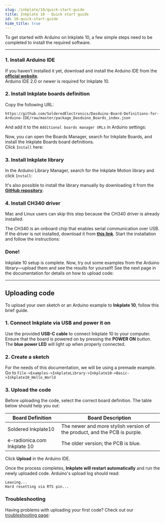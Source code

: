 ```yaml
---  
slug: /inkplate/10/quick-start-guide  
title: Inkplate 10 - Quick start guide  
id: 10-quick-start-guide  
hide_title: true  
---
```


<SectionTitle title="Quick start guide" backgroundImage="/img/arduino_bg.jpg" />

To get started with Arduino on Inkplate 10, a few simple steps need to be completed to install the required software.

---

### 1. Install Arduino IDE

If you haven’t installed it yet, download and install the Arduino IDE from the **[official website](https://www.arduino.cc/en/software)**.  
<WarningBox>Arduino IDE 2.0 or newer is required for Inkplate 10.</WarningBox>

<CenteredImage src="/img/inkplate10/arduino_ide.png" alt="Install Arduino IDE" caption="Arduino IDE 2.0" width="600px" />

### 2. Install Inkplate boards definition

Copy the following URL:

```
https://github.com/SolderedElectronics/Dasduino-Board-Definitions-for-Arduino-IDE/raw/master/package_Dasduino_Boards_index.json
```

And add it to the `Additional boards manager URLs` in Arduino settings:

<CenteredImage src="/img/inkplate10/add_board_def.png" alt="Add Inkplate to Arduino boards Manager" caption="Adding the Inkplate boards link to Arduino IDE" width="600px" />

Now, you can open the Boards Manager, search for Inkplate Boards, and install the Inkplate Boards board definitions.  
Click `Install` here:  
<CenteredImage src="/img/inkplate10/install_board.png" alt="Install Inkplate boards" caption="Adding Inkplate boards to Arduino IDE" width="400px" />

### 3. Install Inkplate library

In the Arduino Library Manager, search for the Inkplate Motion library and click `Install`:  
<CenteredImage src="/img/inkplate10/install_lib.png" alt="Install Inkplate library" caption="Installing Inkplate library" width="400px" />

<InfoBox>It's also possible to install the library manually by downloading it from the [**GitHub repository**](https://github.com/SolderedElectronics/Inkplate-Arduino-library).</InfoBox>

### 4. Install CH340 driver

<InfoBox>Mac and Linux users can skip this step because the CH340 driver is already installed.</InfoBox>

The CH340 is an onboard chip that enables serial communication over USB. If the driver is not installed, download it from **[this link](https://soldered.com/productdata/2023/02/CH34x_Install_Windows_v3_4.zip)**. Start the installation and follow the instructions:  
<CenteredImage src="/img/inkplate10/ch340.png" alt="Install CH340 Driver" caption="Installing the CH340 Driver on Windows" width="350px" />

### Done!

Inkplate 10 setup is complete. Now, try out some examples from the Arduino library—upload them and see the results for yourself! See the next page in the documentation for details on how to upload code:

---

## Uploading code
To upload your own sketch or an Arduino example to **Inkplate 10**, follow this brief guide.



### 1. Connect Inkplate via USB and power it on

Use the provided **USB-C cable** to connect Inkplate 10 to your computer. Ensure that the board is powered on by pressing the **POWER ON** button. The **blue power LED** will light up when properly connected.

<CenteredImage src="/img/inkplate10/10_usb_connect.png" alt="Inkplate 10 onboard USB-C connector" caption="Inkplate 10 onboard USB-C connector" width="500px" />

<CenteredImage src="/img/inkplate10/10_power_button.png" alt="Inkplate 10 onboard POWER button" caption="Inkplate 10 onboard POWER button" width="500px" />

### 2. Create a sketch

For the needs of this documentation, we will be using a premade example. Go to `File->Examples->InkplateLibrary->Inkplate10->Basic->Inkplate10_Hello_World`

<CenteredImage src="/img/inkplate10/arduino_sketch.png" alt="Selecting a basic example for Inkplate 10" caption="Selecting a basic example for Inkplate 10" width="700px" />

### 3. Upload the code

Before uploading the code, select the correct board definition. The table below should help you out:

| Board Definition               | Board Description                                                                                          |
| ------------------------------ | ---------------------------------------------------------------------------------------------------------- |
| Soldered Inkplate10            | The newer and more stylish version of the product, and the PCB is purple.                                  |
| e-radionica.com Inkplate 10    | The older version; the PCB is blue.                                                                        |

Click **Upload** in the Arduino IDE.

<CenteredImage src="/img/inkplate10/upload_button.png" alt="Arduino IDE Upload Button" caption="Arduino IDE Upload Button" width="500px" />

Once the process completes, **Inkplate will restart automatically** and run the newly uploaded code. Arduino's upload log should read:
```
Leaving...
Hard resetting via RTS pin...
```

### Troubleshooting

Having problems with uploading your first code? Check out our [troubleshooting page](/documentation/inkplate/10/faq-troubleshooting/):






